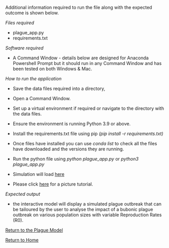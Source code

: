 Additional information required to run the file along with the expected outcome is shown below.

*Files required*

- plague_app.py
- requirements.txt

*Software required*

- A Command Window - details below are designed for Anaconda Powershell Prompt but it should run in any Command Window and has been tested on both Windows & Mac.

*How to run the application*

- Save the data files required into a directory,
- Open a Command Window. 
- Set up a virtual environment if required or navigate to the directory with the data files.
- Ensure the environment is running Python 3.9 or above.
- Install the requirements.txt file using pip *(pip install -r requirements.txt)*
- Once files have installed you can use *conda list* to check all the files have downloaded and the versions they are running.
- Run the python file using *python plague_app.py* or *python3 plague_app.py*
- Simulation will load [here](http://127.0.0.1:8050/)

- Please click [here](https://docs.google.com/drawings/d/e/2PACX-1vQRlmjOl5kdzAC297T3YEo3mVAGyoJJ-3Rg4JcU4RKpL3d6-Hu7eSdKk8dGkZZuWWHc-WE2wVk4wmB_/pub?w=960&h=720) for a picture tutorial.

*Expected output*

- the interactive model will display a simulated plague outbreak that can be tailoured by the user to analyse the impact of a bubonic plague outbreak on various population sizes with variable Reproduction Rates (R0).

[Return to the Plague Model](https://daisymay55.github.io/plague_model.html)

[Return to Home](https://daisymay55.github.io/home.html)
